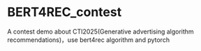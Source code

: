 # BERT4REC_contest
A contest demo about CTI2025(Generative advertising algorithm recommendations)，use bert4rec algorithm and pytorch
